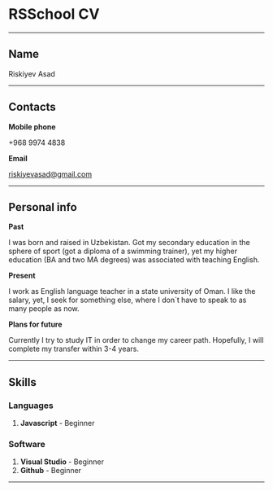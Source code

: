 # RSSchool CV

---

## Name

Riskiyev Asad

---

## Contacts

**Mobile phone**

+968 9974 4838

**Email**

riskiyevasad@gmail.com

---

## Personal info

**Past**

I was born and raised in Uzbekistan. Got my secondary education in the sphere of sport (got a diploma of a swimming trainer), yet my higher education (BA and two MA degrees) was associated with teaching English.

**Present**

I work as English language teacher in a state university of Oman. I like the salary, yet, I seek for something else, where I don`t have to speak to as many people as now.

**Plans for future**

Currently I try to study IT in order to change my career path. Hopefully, I will complete my transfer within 3-4 years.

---

## Skills

### Languages

1. **Javascript** - Beginner

### Software

1. **Visual Studio** - Beginner
2. **Github** - Beginner

---
